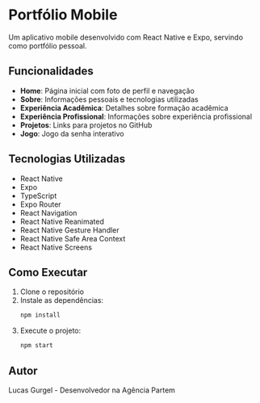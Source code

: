 # Portfólio Mobile

Um aplicativo mobile desenvolvido com React Native e Expo, servindo como portfólio pessoal.

## Funcionalidades

- **Home**: Página inicial com foto de perfil e navegação
- **Sobre**: Informações pessoais e tecnologias utilizadas
- **Experiência Acadêmica**: Detalhes sobre formação acadêmica
- **Experiência Profissional**: Informações sobre experiência profissional
- **Projetos**: Links para projetos no GitHub
- **Jogo**: Jogo da senha interativo

## Tecnologias Utilizadas

- React Native
- Expo
- TypeScript
- Expo Router
- React Navigation
- React Native Reanimated
- React Native Gesture Handler
- React Native Safe Area Context
- React Native Screens

## Como Executar

1. Clone o repositório
2. Instale as dependências:
   ```bash
   npm install
   ```
3. Execute o projeto:
   ```bash
   npm start
   ```

## Autor

Lucas Gurgel - Desenvolvedor na Agência Partem

